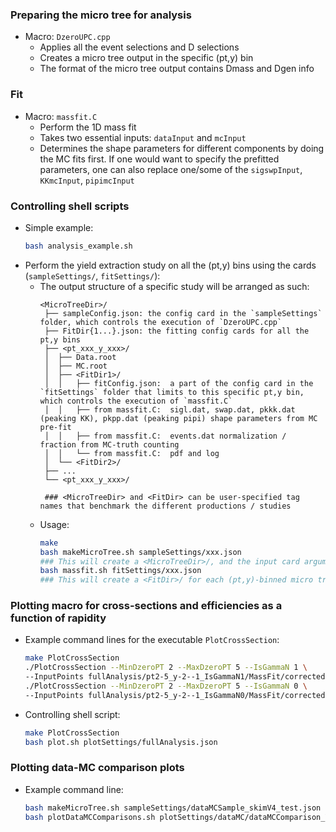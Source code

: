 ### Preparing the micro tree for analysis
- Macro: `DzeroUPC.cpp`
	- Applies all the event selections and D selections
	- Creates a micro tree output in the specific (pt,y) bin
	- The format of the micro tree output contains Dmass and Dgen info

### Fit
- Macro: `massfit.C`
	- Perform the 1D mass fit
	- Takes two essential inputs: `dataInput` and `mcInput`
	- Determines the shape parameters for different components by doing the MC fits first. If one would want to specify the prefitted parameters, one can also replace one/some of the `sigswpInput`, `KKmcInput`, `pipimcInput`

### Controlling shell scripts
- Simple example:
	```bash
	bash analysis_example.sh
	```
- Perform the yield extraction study on all the (pt,y) bins using the cards (`sampleSettings/`, `fitSettings/`):
	- The output structure of a specific study will be arranged as such:
		```
		<MicroTreeDir>/
		 ├── sampleConfig.json: the config card in the `sampleSettings` folder, which controls the execution of `DzeroUPC.cpp` 
		 ├── FitDir{1...}.json: the fitting config cards for all the pt,y bins 
		 ├── <pt_xxx_y_xxx>/
		 │	├── Data.root
		 │	├── MC.root
  		 │	├── <FitDir1>/
		 │	│ 	├── fitConfig.json:  a part of the config card in the `fitSettings` folder that limits to this specific pt,y bin, which controls the execution of `massfit.C`
		 │	│ 	├── from massfit.C:  sigl.dat, swap.dat, pkkk.dat (peaking KK), pkpp.dat (peaking pipi) shape parameters from MC pre-fit
		 │	│ 	├── from massfit.C:  events.dat normalization / fraction from MC-truth counting
		 │	│ 	└── from massfit.C:  pdf and log
		 │	└── <FitDir2>/
		 ├── ...
		 └── <pt_xxx_y_xxx>/

		 ### <MicroTreeDir> and <FitDir> can be user-specified tag names that benchmark the different productions / studies
		```
	- Usage:
		```bash
		make
		bash makeMicroTree.sh sampleSettings/xxx.json
		### This will create a <MicroTreeDir>/, and the input card argument would be copied under this folder as sampleConfig.json
		bash massfit.sh fitSettings/xxx.json
		### This will create a <FitDir>/ for each (pt,y)-binned micro tree sample, and the input card argument would be copied under this folder as fitConfig.json
		```

### Plotting macro for cross-sections and efficiencies as a function of rapidity
- Example command lines for the executable `PlotCrossSection`:
	```bash
	make PlotCrossSection
	./PlotCrossSection --MinDzeroPT 2 --MaxDzeroPT 5 --IsGammaN 1 \
	--InputPoints fullAnalysis/pt2-5_y-2--1_IsGammaN1/MassFit/correctedYields.md,fullAnalysis/pt2-5_y-1-0_IsGammaN1/MassFit/correctedYields.md,fullAnalysis/pt2-5_y0-1_IsGammaN1/MassFit/correctedYields.md,fullAnalysis/pt2-5_y1-2_IsGammaN1/MassFit/correctedYields.md 
	./PlotCrossSection --MinDzeroPT 2 --MaxDzeroPT 5 --IsGammaN 0 \
	--InputPoints fullAnalysis/pt2-5_y-2--1_IsGammaN0/MassFit/correctedYields.md,fullAnalysis/pt2-5_y-1-0_IsGammaN0/MassFit/correctedYields.md,fullAnalysis/pt2-5_y0-1_IsGammaN0/MassFit/correctedYields.md,fullAnalysis/pt2-5_y1-2_IsGammaN0/MassFit/correctedYields.md
	```

- Controlling shell script:
	```bash
	make PlotCrossSection
	bash plot.sh plotSettings/fullAnalysis.json
	```

### Plotting data-MC comparison plots

- Example command line:
	```bash
	bash makeMicroTree.sh sampleSettings/dataMCSample_skimV4_test.json
	bash plotDataMCComparisons.sh plotSettings/dataMC/dataMCComparison_V4_data_MC.json
	```
